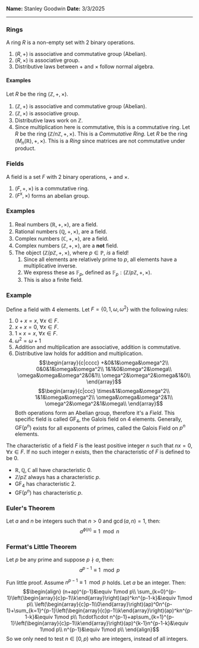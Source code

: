 **Name:** Stanley Goodwin
**Date:** 3/3/2025

---
### Rings
A ring $R$ is a non-empty set with 2 binary operations.
1. $(R,+)$ is associative and commutative group (Abelian).
2. $(R,\times)$ is associative group.
3. Distributive laws between $+$ and $\times$ follow normal algebra.

#### Examples
Let $R$ be the ring $(\mathbb{Z},+,\times)$.
1. $(\mathbb{Z},+)$ is associative and commutative group (Abelian).
2. $(\mathbb{Z},\times)$ is associative group.
3. Distributive laws work on $\mathbb{Z}$.
4. Since multiplication here is commutative, this is a commutative ring.
Let $R$ be the ring $(\mathbb{Z}/n\mathbb{Z},+,\times)$. This is a *Commutative Ring.*
Let $R$ be the ring $(M_n(\mathbb{R}),+,\times)$. This is a *Ring* since matrices are not commutative under product.

### Fields
A field is a set $F$ with 2 binary operations, $+$ and $\times$.
1. $(F,+,\times)$ is a commutative ring.
2. $(F^\text{x},\times)$ forms an abelian group. 

### Examples
1. Real numbers $(\mathbb{R},+,\times)$, are a field.
2. Rational numbers $(\mathbb{Q},+,\times)$, are a field.
3. Complex numbers $(\mathbb{C},+,\times)$, are a field.
4. Complex numbers $(\mathbb{Z},+,\times)$, are a **not** field.
5. The object $(\mathbb{Z}/p\mathbb{Z},+,\times)$, where $p\in\mathbb{P}$, *is* a field!
	1. Since all elements are relatively prime to $p$, all elements have a multiplicative inverse.
	2. We express these as $\mathbb{F}_p$, defined as $\mathbb{F}_p:(\mathbb{Z}/p\mathbb{Z},+,\times)$.
	3. This is also a finite field.

### Example
Define a field with 4 elements.
Let $F=\{0,1,\omega,\omega^2\}$ with the following rules:
1. $0+x=x$, $\forall x\in F$.
2. $x+x=0$, $\forall x\in F$.
3. $1\times x=x$, $\forall x\in F$.
4. $\omega^2=\omega+1$
5. Addition and multiplication are associative, addition is commutative.
6. Distributive law holds for addition and multiplication.
$$\begin{array}{c|cccc}
+&0&1&\omega&\omega^2\\
0&0&1&\omega&\omega^2\\
1&1&0&\omega^2&\omega\\
\omega&\omega&\omega^2&0&1\\
\omega^2&\omega^2&\omega&1&0\\
\end{array}$$
$$\begin{array}{c|ccc}
\times&1&\omega&\omega^2\\
1&1&\omega&\omega^2\\
\omega&\omega&\omega^2&1\\
\omega^2&\omega^2&1&\omega\\
\end{array}$$
Both operations form an Abelian group, therefore it's a *Field*.
This specific field is called $\text{GF}_4$, the Galois field on $4$ elements.
Generally, $\text{GF}(p^n)$ exists for all exponents of primes, called the Galois Field on $p^n$ elements.



The characteristic of a field $F$ is the least positive integer $n$ such that $nx=0$, $\forall x\in F$.
If no such integer $n$ exists, then the characteristic of $F$ is defined to be 0.
 - $\mathbb{R},\mathbb{Q},\mathbb{C}$ all have characteristic $0$.
 - $\mathbb{Z}/p\mathbb{Z}$ always has a characteristic $p$.
 - $\text{GF}_4$ has characteristic $2$.
 - $\text{GF}(p^n)$ has characteristic $p$.



### Euler's Theorem
Let $a$ and $n$ be integers such that $n>0$ and $\gcd(a,n)=1$, then:
$$a^{\phi(n)}\equiv 1\mod n$$
### Fermat's Little Theorem
Let $p$ be any prime and suppose $p\nmid a$, then:
$$a^{p-1}\equiv 1\mod p$$

Fun little proof. Assume $n^{p-1}\equiv 1\mod p$ holds. Let $a$ be an integer. Then:
$$\begin{align}
(n+ap)^{p-1}&\equiv 1\mod p\\
\sum_{k=0}^{p-1}\left(\begin{array}{c}p-1\\k\end{array}\right)(ap)^kn^{p-1-k}&\equiv 1\mod p\\
\left(\begin{array}{c}p-1\\0\end{array}\right)(ap)^0n^{p-1}+\sum_{k=1}^{p-1}\left(\begin{array}{c}p-1\\k\end{array}\right)(ap)^kn^{p-1-k}&\equiv 1\mod p\\
1\cdot1\cdot n^{p-1}+ap\sum_{k=1}^{p-1}\left(\begin{array}{c}p-1\\k\end{array}\right)(ap)^{k-1}n^{p-1-k}&\equiv 1\mod p\\
n^{p-1}&\equiv 1\mod p\\
\end{align}$$
So we only need to test $n\in[0,p)$ who are integers, instead of all integers.